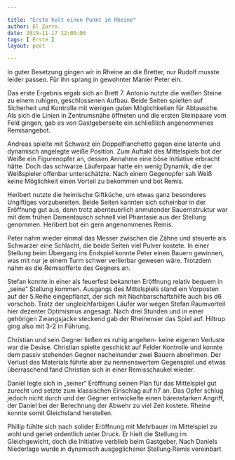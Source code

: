 ```yaml
---

title: "Erste holt einen Punkt in Rheine"
author: El Zorro
date: 2019-11-17 12:00:00
tags: [ Erste ]
layout: post

---
```


In guter Besetzung gingen wir in Rheine an die Bretter, nur Rudolf musste leider passen. Für ihn sprang in gewohnter Manier Peter ein. 

<!-- continue -->

Das erste Ergebnis ergab sich an Brett 7. Antonio nutzte die weißen Steine zu einem ruhigen, geschlossenen Aufbau. Beide Seiten spielten auf Sicherheit und Kontrolle mit wenigen guten Möglichkeiten für Abtausche. Als sich die Linien in Zentrumsnähe öffneten und die ersten Steinpaare vom Feld gingen, gab es von Gastgeberseite ein schließlich angenommenes Remisangebot.

Andreas spielte mit Schwarz ein Doppelfianchetto gegen eine latente und dynamisch angelegte weiße Position. Zum Auftakt des Mittelspiels bot der Weiße ein Figurenopfer an, dessen Annahme eine böse Initiative erbracht hätte. Doch das schwarze Läuferpaar hatte ein wenig Dynamik, die der Weißspieler offenbar unterschätzte. Nach einem Gegenopfer sah Weiß keine Möglichkeit einen Vorteil zu bekommen und bot Remis.

Heribert nutzte die heimische Giftküche, um etwas ganz besonderes Ungiftiges vorzubereiten. Beide Seiten kannten sich scheinbar in der Eröffnung gut aus, denn trotz abenteuerlich anmutender Bauernstruktur war mit dem frühen Damentausch schnell viel Phantasie aus der Stellung genommen. Heribert bot ein gern angenommenes Remis. 

Peter nahm wieder einmal das Messer zwischen die Zähne und steuerte als Schwarzer eine Schlacht, die beide Seiten viel Pulver kostete. In einer Stellung beim Übergang ins Endspiel konnte Peter einen Bauern gewinnen, was mit nur je einem Turm schwer verlierbar gewesen wäre. Trotzdem nahm es die Remisofferte des Gegners an.

Stefan konnte in einer als feuerfest bekannten Eröffnung relativ bequem in „seine“ Stellung kommen. Ausgangs des Mittelspiels stand ein Vorposten auf der 5.Reihe eingepflanzt, der sich mit Nachbarschaftshilfe auch bis d6 vorschob. Trotz der ungleichfarbigen Läufer war wegen Stefan Raumvorteil hier dezenter Optimismus angesagt. Nach drei Stunden und in einer gehörigen Zwangsjacke steckend gab der Rheinenser das Spiel auf. Hiltrup ging also mit 3-2 in Führung.

Christian und sein Gegner ließen es ruhig angehen- keine eigenen Verluste war die Devise. Christian spielte geschickt auf Felder Kontrolle und konnte dem passiv stehenden Gegner nacheinander zwei Bauern abnehmen. Der Verlust des Materials führte aber zu nennenswertem Gegenspiel und etwas überraschend fand Christian sich in einer Remisschaukel wieder.

Daniel legte sich in „seiner“ Eröffnung seinen Plan für das Mittelspiel gut zurecht und setzte zum klassischen Einschlag auf h7 an. Das Opfer schlug jedoch nicht durch und der Gegner entwickelte einen bärenstarken Angriff, der Daniel bei der Berechnung der Abwehr zu viel Zeit kostete. Rheine konnte somit Gleichstand herstellen.

Phillip fühlte sich nach solider Eröffnung mit Mehrbauer im Mittelspiel zu wohl und geriet ordentlich unter Druck. Er hielt die Stellung im Gleichgewicht, doch die Initiative verblieb beim Gastgeber. Nach Daniels Niederlage wurde in dynamisch ausgeglichener Stellung Remis vereinbart. 